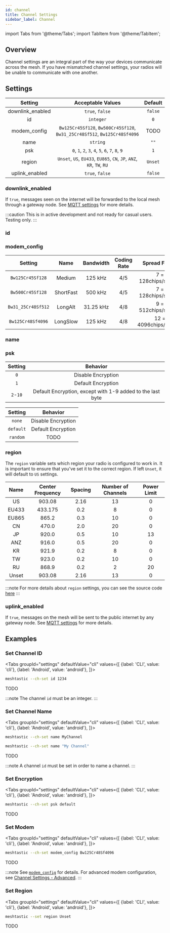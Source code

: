 ```yaml
---
id: channel
title: Channel Settings
sidebar_label: Channel
---
```

import Tabs from '@theme/Tabs';
import TabItem from '@theme/TabItem';

## Overview

Channel settings are an integral part of the way your devices communicate across the mesh. If you have mismatched channel settings, your radios will be unable to communicate with one another.

## Settings

<!--- TODO add other channel settings --->

| Setting | Acceptable Values | Default |
| :-----: | :---------------: | :-----: |
| downlink_enabled | `true`, `false` | `false` |
| id | `integer` | `0` |
| modem_config | `Bw125Cr45Sf128`, `Bw500Cr45Sf128`, `Bw31_25Cr48Sf512`, `Bw125Cr48Sf4096` | TODO |
| name | `string` | `""` |
| psk | `0`, `1`, `2`, `3`, `4`, `5`, `6`, `7`, `8`, `9` | `1` |
| region | `Unset`, `US`, `EU433`, `EU865`, `CN`, `JP`, `ANZ`, `KR`, `TW`, `RU` | `Unset` |
| uplink_enabled | `true`, `false` | `false` |

### downlink_enabled

If `true`, messages seen on the internet will be forwarded to the local mesh through a gateway node. See [MQTT settings](mqtt) for more details.

:::caution
This is in active development and not ready for casual users. Testing only.
:::

### id

<!--- Used to construct a globally unique channel ID. The full globally unique ID will be: "name.id" where ID is shown as base36. Assuming that the number of meshtastic users is below 20K (true for a long time) the chance of this 64 bit random number colliding with anyone else is super low. And the penalty for collision is low as well, it just means that anyone trying to decrypt channel messages might need to try multiple candidate channels. Any time a non wire compatible change is made to a channel, this field should be regenerated. There are a small number of 'special' globally known (and fairly) insecure standard channels. Those channels do not have a numeric id included in the settings, but instead it is pulled from a table of well known IDs. (see Well Known Channels FIXME) --->

### modem_config

| Setting | Name | Bandwidth | Coding Rate | Spread Factor | Speed |
| :-----: | :--: | :-------: | :---------: | :-----------: | :-----: |
| `Bw125Cr45Sf128` | Medium | 125 kHz | 4/5 | 7 = 128chips/symbol | 5.469 kbps |
| `Bw500Cr45Sf128` | ShortFast | 500 kHz | 4/5 | 7 = 128chips/symbol | 21.875 kbps |
| `Bw31_25Cr48Sf512` | LongAlt | 31.25 kHz | 4/8 | 9 = 512chips/symbol | 275 bps |
| `Bw125Cr48Sf4096` | LongSlow | 125 kHz | 4/8 | 12 = 4096chips/symbol | 183 bps |

### name

<!--- A SHORT name that will be packed into the URL. Less than 12 bytes. Something for end users to call the channel If this is the empty string it is assumed that this channel is the special (minimally secure) "Default"channel. In user interfaces it should be rendered as a local language translation of "X". For channel_num hashing empty string will be treated as "X". Where "X" is selected based on the English words listed above for ModemConfig --->

### psk

<!--- TODO pick which psk description to keep --->

<!--- option A as documented in the protobufs --->

<!--- A simple pre-shared key for now for crypto. Must be either 0 bytes (no crypto), 16 bytes (AES128), or 32 bytes (AES256). A special shorthand is used for 1 byte long psks. These psks should be treated as only minimally secure, because they are listed in this source code. Those bytes are mapped using the following scheme: 0 = No crypto 1 = The special "default" channel key: {0xd4, 0xf1, 0xbb, 0x3a, 0x20, 0x29, 0x07, 0x59, 0xf0, 0xbc, 0xff, 0xab, 0xcf, 0x4e, 0x69, 0xbf} 2 through 10 = The default channel key, except with 1 through 9 added to the last byte. Shown to user as simple1 through 10 --->

| Setting | Behavior |
| :-----: | :------: |
| `0` | Disable Encryption |
| `1` | Default Encryption |
| `2`-`10` | Default Encryption, except with 1-9 added to the last byte |

<!--- option B as documented in the python library --->

<!--- Use "--setchan psk none" to turn off encryption. Use "--setchan psk random" will assign a new (high quality) random AES256 key to the primary channel (similar to what the Android app does when making new channels). Use "--setchan psk default" to restore the standard 'default' (minimally secure, because it is in the source code for anyone to read) AES128 key. --->

| Setting | Behavior |
| :-----: | :------: |
| `none` | Disable Encryption |
| `default` | Default Encryption |
| `random` | TODO |

### region

The `region` variable sets which region your radio is configured to work in. It is important to ensure that you've set it to the correct region. If left `Unset`, it will default to `US` settings.

| Name | Center Frequency | Spacing | Number of Channels | Power Limit |
| :--: | :-------: | :-----: | :----------------: | :---------: |
| US | 903.08 | 2.16 | 13 | 0 |
| EU433 | 433.175 | 0.2 | 8 | 0 |
| EU865 | 865.2 | 0.3 | 10 | 0 |
| CN | 470.0 | 2.0 | 20 | 0 |
| JP | 920.0 | 0.5 | 10 | 13 |
| ANZ | 916.0 | 0.5 | 20 | 0 |
| KR | 921.9 | 0.2 | 8 | 0 |
| TW | 923.0 | 0.2 | 10 | 0 |
| RU | 868.9 | 0.2 | 2 | 20 |
| Unset | 903.08 | 2.16 | 13 | 0 |
:::note
For more details about `region` settings, you can see the source code [here](https://github.com/meshtastic/Meshtastic-device/blob/master/src/mesh/RadioInterface.cpp)
:::

### uplink_enabled

If `true`, messages on the mesh will be sent to the public internet by any gateway node. See [MQTT settings](mqtt) for more details.

## Examples

### Set Channel ID
<Tabs
  groupId="settings"
  defaultValue="cli"
  values={[
    {label: 'CLI', value: 'cli'},
    {label: 'Android', value: 'android'},
  ]}>
  <TabItem value="cli">

  ```bash title="Set channel ID"
  meshtastic --ch-set id 1234
  ```

  </TabItem>
  <TabItem value="android">

  TODO

  </TabItem>
</Tabs>

:::note
The channel `id` must be an integer.
:::

### Set Channel Name
<Tabs
  groupId="settings"
  defaultValue="cli"
  values={[
    {label: 'CLI', value: 'cli'},
    {label: 'Android', value: 'android'},
  ]}>
  <TabItem value="cli">

  ```bash title="Set channel name"
  meshtastic --ch-set name MyChannel
  ```

  ```bash title="Set channel name with spaces"
  meshtastic --ch-set name "My Channel"
  ```
  </TabItem>
  <TabItem value="android">

  TODO

  </TabItem>
</Tabs>

:::note
A channel `id` must be set in order to name a channel.
:::

### Set Encryption
<Tabs
  groupId="settings"
  defaultValue="cli"
  values={[
    {label: 'CLI', value: 'cli'},
    {label: 'Android', value: 'android'},
  ]}>
  <TabItem value="cli">

  ```bash title="Set psk"
  meshtastic --ch-set psk default
  ```
<!--- TODO random and none --->

  </TabItem>
  <TabItem value="android">

  TODO

  </TabItem>
</Tabs>

### Set Modem
<Tabs
  groupId="settings"
  defaultValue="cli"
  values={[
    {label: 'CLI', value: 'cli'},
    {label: 'Android', value: 'android'},
  ]}>
  <TabItem value="cli">

  ```bash title="Set Modem - LongSlow"
  meshtastic --ch-set modem_config Bw125Cr48Sf4096
  ```
  </TabItem>
  <TabItem value="android">

  TODO

  </TabItem>
</Tabs>

:::note
See [`modem_config`](#modem_config) for details. For advanced modem configuration, see [Channel Settings - Advanced](channel-advanced).
:::

### Set Region
<Tabs
  groupId="settings"
  defaultValue="cli"
  values={[
    {label: 'CLI', value: 'cli'},
    {label: 'Android', value: 'android'},
  ]}>
  <TabItem value="cli">

  ```bash title="Set Region"
  meshtastic --set region Unset
  ```

  </TabItem>
  <TabItem value="android">

  TODO

  </TabItem>
</Tabs>

<!--- TODO add downlink_enabled & uplink_enabled examples --->
